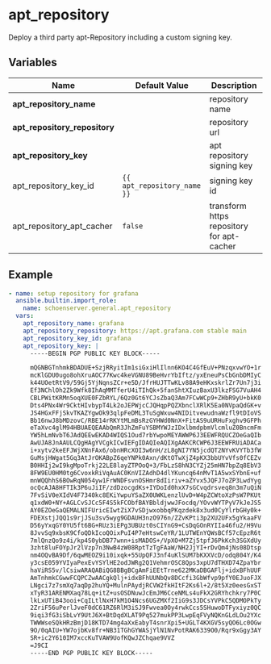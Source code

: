 # apt_repository

Deploy a third party apt-Repository including a custom signing key.

## Variables

| Name                          | Default Value               | Description                               |
|-------------------------------|-----------------------------|-------------------------------------------|
| **apt_repository_name**       |                             | repository name                           |
| **apt_repository_repository** |                             | repository url                            |
| **apt_repository_key**        |                             | apt repository signing key                |
| apt_repository_key_id         | `{{ apt_repository_name }}` | signing key id                            |
| apt_repository_apt_cacher     | `false`                     | transform https repository for apt-cacher |

## Example

```yaml
- name: setup repository for grafana
  ansible.builtin.import_role:
    name: schoenserver.general.apt_repository
  vars:
    apt_repository_name: grafana
    apt_repository_repository: https://apt.grafana.com stable main
    apt_repository_key_id: grafana
    apt_repository_key: |
      -----BEGIN PGP PUBLIC KEY BLOCK-----

      mQGNBGTnhmkBDADUE+SzjRRyitIm1siGxiHlIlnn6KO4C4GfEuV+PNzqxvwYO+1r
      mcKlGDU0ugo8ohXruAOC77Kwc4keVGNU89BeHvrYbIftz/yxEneuPsCbGnbDMIyC
      k44UOetRtV9/59Gj5YjNqnsZCr+e5D/JfrHUJTTwKLv88A9eHKxskrlZr7Un7j3i
      Ef3NChlOh2Zk9Wfk8IhAqMMTferU4iTIhQk+5fanShtXIuzBaxU3lkzFSG7VuAH4
      CBLPWitKRMn5oqXUE0FZbRYL/6Qz0Gt6YCJsZbaQ3Am7FCwWCp9+ZHbR9yU+bkK0
      Dts4PNx4Wr9CktHIvbypT4Lk2oJEPWjcCJQHqpPQZXbnclXRlK5Ea0NVpaQdGK+v
      JS4HGxFFjSkvTKAZYgwOk93qlpFeDML3TuSgWxuw4NIDitvewudnaWzfl9tDIoVS
      Bb16nwJ8bMDzovC/RBE14rRKYtMLmBsRzGYHWd0NnX+FitAS9uURHuFxghv9GFPh
      eTaXvc4glM94HBUAEQEAAbQmR3JhZmFuYSBMYWJzIDxlbmdpbmVlcmluZ0BncmFm
      YW5hLmNvbT6JAdQEEwEKAD4WIQS1Oud7rbYwpoMEYAWWP6J3EEWFRQUCZOeGaQIb
      AwUJA8JnAAULCQgHAgYVCgkICwIEFgIDAQIeAQIXgAAKCRCWP6J3EEWFRUiADACa
      i+xytv2keEFJWjXNnFAx6/obnHRcXOI3w6nH/zL8gNI7YN5jcdQT2NYvKVYTb3fW
      GuMsjHWgat5Gq3AtJrOKABpZ6qeYNPk0Axn/dKtOTwXjZ4pKX3bbUYvVfs0fCEZv
      B0HHIj2wI9kgMpoTrkj22LE8layZTPOoQ+3/FbLzS8hN3CYZj25mHN7bpZq8EbV3
      8FW9EU0HM0tg6CvoxkRiVqAuAC0KnVIZAdhD4dlYKuncq64nMvT1A5wxSYbnE+uf
      mnWQQhhS6BOwRqN054yw1FrWNDFsvnOSHmr8dIiriv+aZYvx5JQFJ7oZP3LwdYyg
      ocQcAJA8HFTIk3P6uJiIF/zdDzocgdKs+IYDoId0hxX7sGCvqdrsveq8n3m7uQiN
      7FvSiV0eXIdV4F7340kc8EKiYwpuYSaZX0UWKLenzlUvD+W4pZCWtoXzPsW7PKUt
      q1xdW0+NY+AGLCvSJCc5F4S5kFCObfBAYBbldjwwJFocdq/YOvvWYTPyV7kJeJS5
      AY0EZOeGaQEMALNIFUricEIwtZiX7vSDjwxobbqPKqzdek8x3ud0CyYlrbGHy0k+
      FDEXstjJQQ1s9rjJSu3sv5wyg9GDAUH3nzO976n/ZZvKPti3p2XU2UFx5gYkaaFV
      D56yYxqGY0YU5ft6BG+RUz3iEPg3UBUzt0sCIYnG9+CsDqGOnRYIIa46fu2/H9Vu
      8JvvSq9xbsK9CfoQDkIcoQOixPuI4P7eHtswCeYR/1LUTWEnYQWsBCf57cEpzR6t
      7mlQnzQo9z4i/kp4S0ybDB77wnn+isMADOS+/VpXO+M7Zj5tpfJ6PkKch3SGXdUy
      3zht8luFOYpJr2lVzp7n3NwB4zW08RptTzTgFAaW/NH2JjYI+rDvQm4jNs08Dtsp
      nm4OQvBA9Df/6qwMEOZ9i10ixqk+55UpQFJ3nf4uKlSUM7bKXXVcD/odq804Y/K4
      y3csE059YVIyaPexEvYSYlHE2odJWRg2Q1VehmrOSC8Qps3xpU7dTHXD74ZpaYbr
      haViRS5v/lCsiwARAQABiQG8BBgBCgAmFiEEtTrne622MKaDBGAFlj+idxBFhUUF
      AmTnhmkCGwwFCQPCZwAACgkQlj+idxBFhUUNbQv8DCcfi3GbWfvp9pfY0EJuoFJX
      LNgci7z7smXq7aqDp2huYQ+MulnPAydjRCVW2fkHItF2Ks6l+2/8t5Xz0eesGxST
      xTyR31ARENMXaq78Lq+itZ+usOSDNuwJcEmJM6CceNMLs4uFkX2GRYhchkry7P0C
      lkLxUTiB43ooi+CqILtlNxH7kM1O4Ncs6UGZMXf2IiG9s3JDCsYVPkC5QDMOPkTy
      2ZriF56uPerlJveF0dC61RZ6RlM3iSJ9Fwvea0Oy4rwkCcs5SHuwoDTFyxiyz0QC
      9iqi3fG3iSbLvY9UtJ6X+BtDqdXLAT9Pq527mukPP3LwpEqFVyNQKnGLdLOu2YXc
      TWWWseSQkHRzBmjD18KTD74mg4aXxEabyT4snrXpi5+UGLT4KXGV5syQO6Lc0OGw
      9O/0qAIU+YW7ojbKv8fr+NB31TGhGYWASjYlN1NvPotRAK6339O0/Rqr9xGgy3AY
      SR+ic2Y610IM7xccKuTVAW9UofKQwJZChqae9VVZ
      =J9CI
      -----END PGP PUBLIC KEY BLOCK-----
```
